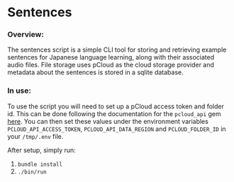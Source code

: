 # Sentences

### Overview:
The sentences script is a simple CLI tool for storing and retrieving example sentences for Japanese language learning, along with their associated audio files. File storage uses pCloud as the cloud storage provider and metadata about the sentences is stored in a sqlite database.

### In use:
To use the script you will need to set up a pCloud access token and folder id. This can be done following the documentation for the `pcloud_api` gem [here](https://github.com/jhunschejones/pcloud_api). You can then set these values under the environment variables `PCLOUD_API_ACCESS_TOKEN`, `PCLOUD_API_DATA_REGION` and `PCLOUD_FOLDER_ID` in your `/tmp/.env` file.

After setup, simply run:
1. `bundle install`
2. `./bin/run`
